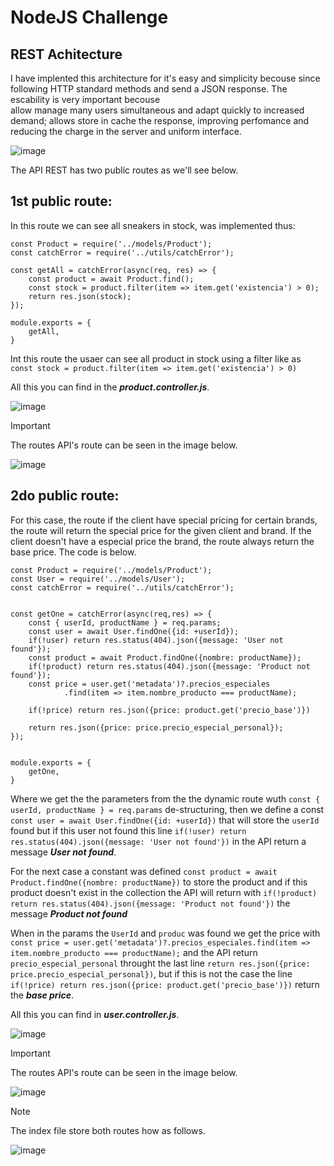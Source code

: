# **NodeJS Challenge**

## REST Achitecture

I have implented this architecture for it's easy and simplicity becouse since following HTTP standard methods and send a JSON response. The escability is very important becouse  
allow manage many users simultaneous and adapt quickly to increased demand; allows store in cache the response, improving perfomance and reducing the charge in the server and uniform interface.

![image](https://github.com/yersain1993/sneakers-app/assets/103155109/184e6cd6-eae4-4286-b519-b898b6c81c64)


The API REST has two public routes as we'll see below.

## 1st public route:

In this route we can see all sneakers in stock, was implemented thus:

```
const Product = require('../models/Product');
const catchError = require('../utils/catchError');

const getAll = catchError(async(req, res) => {
    const product = await Product.find();
    const stock = product.filter(item => item.get('existencia') > 0);
    return res.json(stock);
});

module.exports = {
    getAll,
}
```

Int this route the usaer can see all product in stock using a filter like as
`const stock = product.filter(item => item.get('existencia') > 0)`

All this you can find in the ***product.controller.js***.

![image](https://github.com/yersain1993/sneakers-app/assets/103155109/909fc5ab-ccd1-460f-8a98-388359259765)

> [!IMPORTANT]
> The routes API's route can be seen in the image below.

![image](https://github.com/yersain1993/sneakers-app/assets/103155109/f9f2d930-cf38-4943-a925-7091e3e78a1e)


## 2do public route:

For this case, the route if the client have special pricing for certain brands, the route will 
return the special price for the given client and brand. If the client doesn't have a especial 
price the brand, the route always return the base price. The code is below.

```
const Product = require('../models/Product');
const User = require('../models/User');
const catchError = require('../utils/catchError');


const getOne = catchError(async(req,res) => {
    const { userId, productName } = req.params;
    const user = await User.findOne({id: +userId});
    if(!user) return res.status(404).json({message: 'User not found'});
    const product = await Product.findOne({nombre: productName});
    if(!product) return res.status(404).json({message: 'Product not found'});
    const price = user.get('metadata')?.precios_especiales
            .find(item => item.nombre_producto === productName);
   
    if(!price) return res.json({price: product.get('precio_base')})

    return res.json({price: price.precio_especial_personal});
});


module.exports = {
    getOne,
}
```

Where we get the the parameters from the the dynamic route wuth
`const { userId, productName } = req.params` de-structuring, then 
we define a const `const user = await User.findOne({id: +userId})` 
that will store the `userId` found but if this user not found 
this line `if(!user) return res.status(404).json({message: 'User not found'})` 
in the API return a message ***User not found***.

For the next case a constant was defined 
`const product = await Product.findOne({nombre: productName})` to store the product
and if this product doesn't exist in the collection the API will return with 
`if(!product) return res.status(404).json({message: 'Product not found'})` the message
***Product not found***

When in the params the `UserId` and `produc` was found we get the price with
`const price = user.get('metadata')?.precios_especiales.find(item => item.nombre_producto === productName);`
and the API return `precio_especial_personal` throught the last line
`return res.json({price: price.precio_especial_personal})`, but if this is not the case
the line `if(!price) return res.json({price: product.get('precio_base')})` return the 
***base price***.

All this you can find in ***user.controller.js***.

![image](https://github.com/yersain1993/sneakers-app/assets/103155109/6ddbf0b6-9969-46e9-a303-0aa2d76441a1)

> [!IMPORTANT]
> The routes API's route can be seen in the image below.

![image](https://github.com/yersain1993/sneakers-app/assets/103155109/2215ce88-6431-47f9-9305-6156ac5c2b9e)


> [!NOTE]
> The index file store both routes how as follows.

![image](https://github.com/yersain1993/sneakers-app/assets/103155109/7792cee6-46c1-4171-a28d-134b90ad2269)

